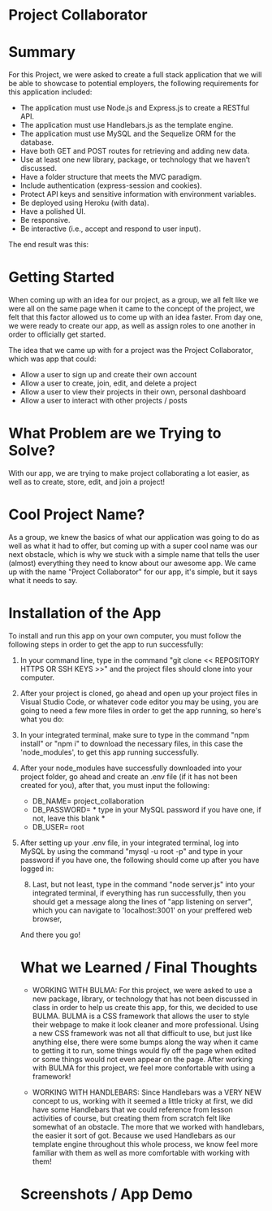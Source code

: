 # Project Collaborator 

# Summary
For this Project, we were asked to create a full stack application that we will be able to showcase to potential employers, the following requirements for this application included:

* The application must use Node.js and Express.js to create a RESTful API.
* The application must use Handlebars.js as the template engine.
* The application must use MySQL and the Sequelize ORM for the database.
* Have both GET and POST routes for retrieving and adding new data.
* Use at least one new library, package, or technology that we haven’t discussed.
* Have a folder structure that meets the MVC paradigm.
* Include authentication (express-session and cookies).
* Protect API keys and sensitive information with environment variables.
* Be deployed using Heroku (with data).
* Have a polished UI.
* Be responsive.
* Be interactive (i.e., accept and respond to user input).

The end result was this: <!-- INSERT LINK TO WEBSITE -->

# Getting Started
When coming up with an idea for our project, as a group, we all felt like we were all on the same page when it came to the concept of the project, we felt that this factor allowed us to come up with an idea faster. From day one, we were ready to create our app, as well as assign roles to one another in order to officially get started.

The idea that we came up with for a project was the Project Collaborator, which was app that could: 

- Allow a user to sign up and create their own account
- Allow a user to create, join, edit, and delete a project
- Allow a user to view their projects in their own, personal dashboard
- Allow a user to interact with other projects / posts 


# What Problem are we Trying to Solve?
With our app, we are trying to make project collaborating a lot easier, as well as to create, store, edit, and join a project! 


# Cool Project Name?
As a group, we knew the basics of what our application was going to do as well as what it had to offer, but coming up with a super cool name was our next obstacle, which is why we stuck with a simple name that tells the user (almost) everything they need to know about our awesome app. We came up with the name "Project Collaborator" for our app, it's simple, but it says what it needs to say.


# Installation of the App
To install and run this app on your own computer, you must follow the following steps in order to get the app to run successfully:

1) In your command line, type in the command "git clone << REPOSITORY HTTPS OR SSH KEYS >>" and the project files should clone into your computer.

2) After your project is cloned, go ahead and open up your project files in Visual Studio Code, or whatever code editor you may be using, you are going to need a few more files in order to get the app running, so here's what you do:

3) In your integrated terminal, make sure to type in the command "npm install" or "npm i" to download the necessary files, in this case the 'node_modules', to get this app running successfully. 

4) After your node_modules have successfully downloaded into your project folder, go ahead and create an .env file (if it has not been created for you), after that, you must input the following: 
    - DB_NAME= project_collaboration
    - DB_PASSWORD= * type in your MySQL password if you have one, if not, leave this  blank * 
    - DB_USER= root

5) After setting up your .env file, in your integrated terminal, log into MySQL by using the command "mysql -u root -p" and type in your password if you have one, the following should come up after you have logged in: 
    <!-- SCREENSHOT HERE -- >

6) Then, after logging in, type into the integrated terminal and type in the command "source db/schema.sql" this will source your schema file which is needed to run the app! After successfully running the file, you may logout of MySQL using the command "quit" or "exit" 

7) After logging out, type in the following command "npm run seed" which should run ALL the seeds in the seeds file that is needed to run the app. The following should come up after you have ran the seeds:

<!-- SCREENSHOT HERE -->

8) Last, but not least, type in the command "node server.js" into your integrated terminal, if everything has run successfully, then you should get a message along the lines of "app listening on server", which you can navigate to 'localhost:3001' on your preffered web browser, 

And there you go! 


# What we Learned / Final Thoughts

* WORKING WITH BULMA: For this project, we were asked to use a new package, library, or technology that has not been discussed in class in order to help us create this app, for this, we decided to use BULMA. BULMA is a CSS framework that allows the user to style their webpage to make it look cleaner and more professional. Using a new CSS framework was not all that difficult to use, but just like anything else, there were some bumps along the way when it came to getting it to run, some things would fly off the page when edited or some things would not even appear on the page. After working with BULMA for this project, we feel more confortable with using a framework!


* WORKING WITH HANDLEBARS: Since Handlebars was a VERY NEW concept to us, working with it seemed a little tricky at first, we did have some Handlebars that we could reference from lesson activities of course, but creating them from scratch felt like somewhat of an obstacle. The more that we worked with handlebars, the easier it sort of got. Because we used Handlebars as our template engine throughout this whole process, we know feel more familiar with them as well as more comfortable with working with them!


<!-- YOU GUYS ARE MORE THAN WELCOME TO TYPE IN WHAT Y'ALL LEARNED  -->



# Screenshots / App Demo
<!-- WE COULD INSERT SOME SCREENSHOTS OF THE APP AS WELL AS A SHORT GIF ABOUT HOW 
THE APP WORKS -->